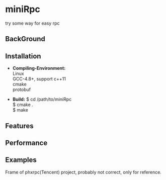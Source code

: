 # miniRpc
try some way for easy rpc

## BackGround

## Installation
 - **Compiling-Environment:**   
 Linux  
 GCC-4.8+, support c++11  
 cmake  
 protobuf  
 
 - **Build:** 
 $ cd /path/to/miniRpc  
 $ cmake .  
 $ make   

## Features

## Performance

## Examples

Frame of phxrpc(Tencent) project, probably not correct, only for reference.
